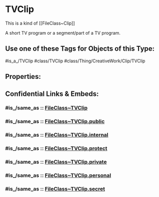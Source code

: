 ﻿---
excludes: 
extends: FileClass~Thing/FileClass~CreativeWork/FileClass~Clip
fields: []
icon: link-2
limit: 9
mapWithTag: true
tagNames:
- class/TVClip
- class/Thing/CreativeWork/Clip/TVClip
- is_a_/TVClip
- schema-org/TVClip
tags:
- class/FileClass
- class/TVClip
- is_a_/TVClip
- class/Thing/CreativeWork/Clip/TVClip
version: 2.0
---

# TVClip
This is a kind of [[FileClass~Clip]]

A short TV program or a segment/part of a TV program.


## Use one of these Tags for Objects of this Type:

#is_a_/TVClip
#class/TVClip
#class/Thing/CreativeWork/Clip/TVClip

## Properties:


## Confidential Links & Embeds: 

### #is_/same_as :: [FileClass~TVClip](/_Standards/fileClass/FileClass~Thing/FileClass~CreativeWork/FileClass~Clip/FileClass~TVClip.md) 

### #is_/same_as :: [FileClass~TVClip.public](/_public/fileClass/FileClass~Thing/FileClass~CreativeWork/FileClass~Clip/FileClass~TVClip.public.md) 

### #is_/same_as :: [FileClass~TVClip.internal](/_internal/fileClass/FileClass~Thing/FileClass~CreativeWork/FileClass~Clip/FileClass~TVClip.internal.md) 

### #is_/same_as :: [FileClass~TVClip.protect](/_protect/fileClass/FileClass~Thing/FileClass~CreativeWork/FileClass~Clip/FileClass~TVClip.protect.md) 

### #is_/same_as :: [FileClass~TVClip.private](/_private/fileClass/FileClass~Thing/FileClass~CreativeWork/FileClass~Clip/FileClass~TVClip.private.md) 

### #is_/same_as :: [FileClass~TVClip.personal](/_personal/fileClass/FileClass~Thing/FileClass~CreativeWork/FileClass~Clip/FileClass~TVClip.personal.md) 

### #is_/same_as :: [FileClass~TVClip.secret](/_secret/fileClass/FileClass~Thing/FileClass~CreativeWork/FileClass~Clip/FileClass~TVClip.secret.md)


